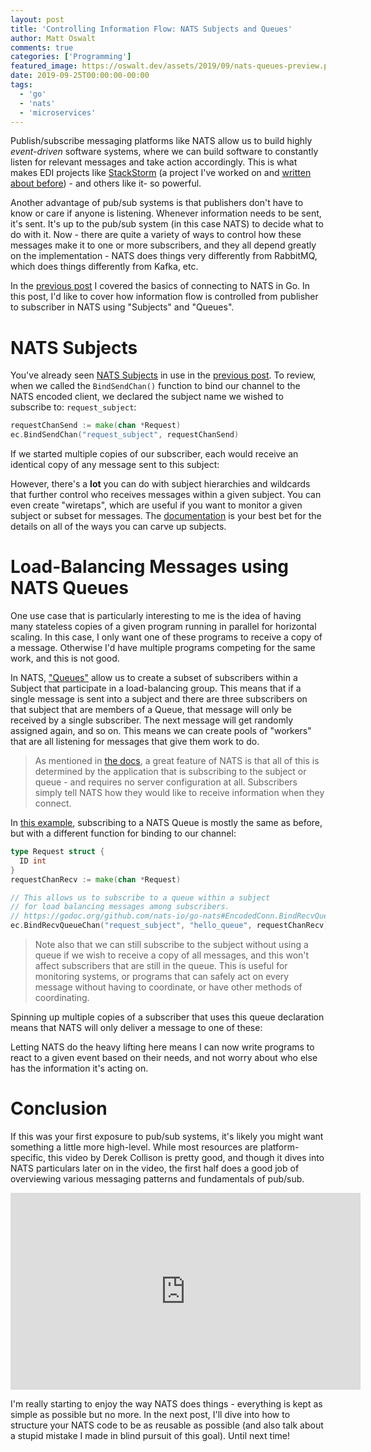 ```yaml
---
layout: post
title: 'Controlling Information Flow: NATS Subjects and Queues'
author: Matt Oswalt
comments: true
categories: ['Programming']
featured_image: https://oswalt.dev/assets/2019/09/nats-queues-preview.png
date: 2019-09-25T00:00:00-00:00
tags:
  - 'go'
  - 'nats'
  - 'microservices'
---
```


Publish/subscribe messaging platforms like NATS allow us to build highly *event-driven* software systems, where we can build software to constantly listen for relevant messages and take action accordingly. This is what makes EDI projects like [StackStorm](https://github.com/stackstorm/st2) (a project I've worked on and [written about before](https://oswalt.dev/2016/12/introduction-to-stackstorm/)) - and others like it- so powerful.

Another advantage of pub/sub systems is that publishers don't have to know or care if anyone is listening. Whenever information needs to be sent, it's sent. It's up to the pub/sub system (in this case NATS) to decide what to do with it. Now - there are quite a variety of ways to control how these messages make it to one or more subscribers, and they all depend greatly on the implementation - NATS does things very differently from RabbitMQ, which does things differently from Kafka, etc.

In the [previous post](https://oswalt.dev/2019/09/kicking-the-tires-with-the-nats-go-client/)
I covered the basics of connecting to NATS in Go. In this post, I'd like to cover how information flow is controlled from publisher to subscriber in NATS using "Subjects" and "Queues".

# NATS Subjects

You've already seen [NATS Subjects](https://nats-io.github.io/docs/developer/concepts/subjects.html) in use in the
[previous post](https://oswalt.dev/2019/09/kicking-the-tires-with-the-nats-go-client/). To review,
when we called the `BindSendChan()` function to bind our channel to the NATS encoded client, we declared the subject name we wished to subscribe to: `request_subject`:

```go
requestChanSend := make(chan *Request)
ec.BindSendChan("request_subject", requestChanSend)
```

If we started multiple copies of our subscriber, each would receive an identical copy of any message sent to this subject:

<div style="text-align:center;"><script id="asciicast-SpKYqLkzTj4sIbwoBGOPfE3ug" src="https://asciinema.org/a/SpKYqLkzTj4sIbwoBGOPfE3ug.js" async></script></div>

However, there's a **lot** you can do with subject hierarchies and wildcards that further control who receives messages within a given subject. You can even create "wiretaps", which are useful if you want to monitor a given subject or subset for messages. The [documentation](https://nats-io.github.io/docs/developer/concepts/subjects.html) is your best bet for the details on all of the ways you can carve up subjects.

# Load-Balancing Messages using NATS Queues

One use case that is particularly interesting to me is the idea of having many stateless copies of a given program running in parallel for horizontal scaling. In this case, I only want one of these programs to receive a copy of a message. Otherwise I'd have multiple programs competing for the same work, and this is not good.

In NATS, ["Queues"](https://nats-io.github.io/docs/developer/concepts/queue.html) allow us to create a subset of subscribers within a Subject that participate in a load-balancing
group. This means that if a single message is sent into a subject and there are three subscribers on that subject that are members of a Queue, that message will only be received by a single subscriber. The next message will get randomly assigned again, and so on. This means we can create pools of "workers" that are all listening for messages that give them work to do.

> As mentioned in [the docs](https://nats-io.github.io/docs/developer/concepts/queue.html), a great feature of NATS is that all of this is determined by the application that is subscribing to the subject or queue - and requires no server configuration at all. Subscribers simply tell NATS how they would like to receive information when they connect.

In [this example](https://github.com/Mierdin/nats-go-examples/blob/master/example2/subscriber-queue.go), subscribing to a NATS Queue is mostly the same as before, but with a different function for binding to our channel:

```go
type Request struct {
  ID int
}
requestChanRecv := make(chan *Request)

// This allows us to subscribe to a queue within a subject
// for load balancing messages among subscribers.
// https://godoc.org/github.com/nats-io/go-nats#EncodedConn.BindRecvQueueChan
ec.BindRecvQueueChan("request_subject", "hello_queue", requestChanRecv)
```

> Note also that we can still subscribe to the subject without using a queue if we wish to receive a copy of all messages, and this won't affect subscribers that are still in the queue. This is useful for monitoring systems, or programs that can safely act on every message without having to coordinate, or have other methods of coordinating.

Spinning up multiple copies of a subscriber that uses this queue declaration means that NATS will only deliver a message to one of these:

<div style="text-align:center;"><script id="asciicast-dlS6WoZUTGtPeHrrkpSrJWEBq" src="https://asciinema.org/a/dlS6WoZUTGtPeHrrkpSrJWEBq.js" async></script></div>

Letting NATS do the heavy lifting here means I can now write programs to react to a given event based on their needs, and not worry about who else has the information it's acting on.

# Conclusion

If this was your first exposure to pub/sub systems, it's likely you might want something a little more high-level. While most resources are platform-specific, this video by Derek Collison is pretty good, and though it dives into NATS particulars later on in the video, the first half does a good job of overviewing various messaging patterns and fundamentals of pub/sub.

<div style="text-align:center;"><iframe width="560" height="315" src="https://www.youtube.com/embed/t_USxxOGzcw?start=589" frameborder="0" allow="accelerometer; autoplay; encrypted-media; gyroscope; picture-in-picture" allowfullscreen></iframe></div>

I'm really starting to enjoy the way NATS does things - everything is kept as simple as possible but no more.
In the next post, I'll dive into how to structure your NATS code to be as reusable as possible (and also talk about a stupid mistake I made in blind pursuit of this goal). Until next time!
